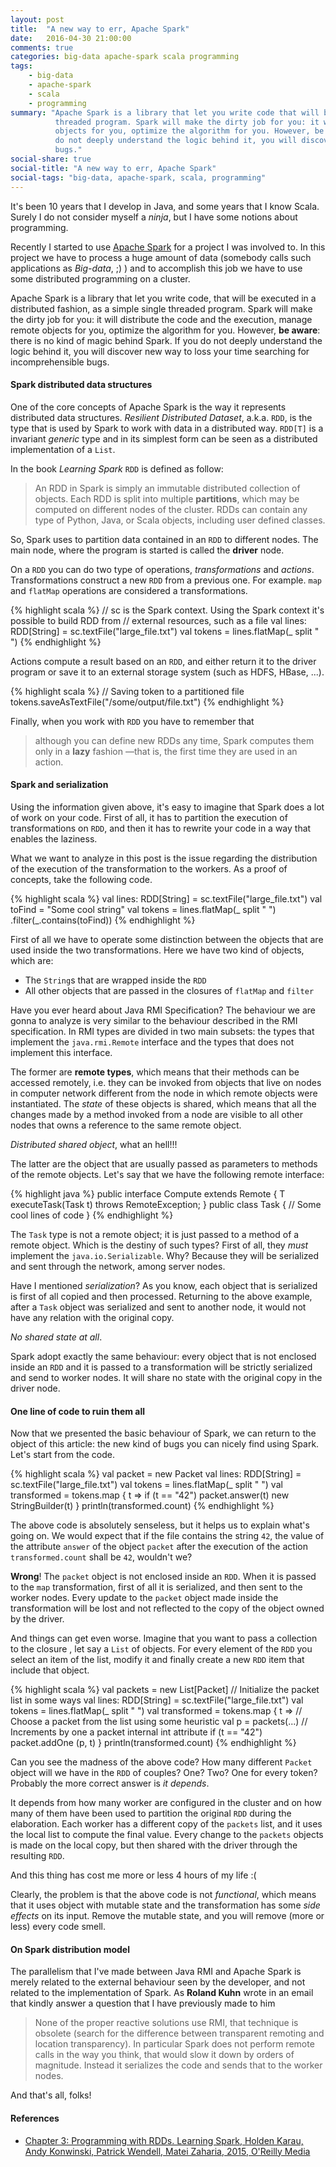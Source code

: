 ```yaml
---
layout: post
title:  "A new way to err, Apache Spark"
date:   2016-04-30 21:00:00
comments: true
categories: big-data apache-spark scala programming
tags:
    - big-data
    - apache-spark
    - scala
    - programming
summary: "Apache Spark is a library that let you write code that will be executed in a distributed fashion as a simple single 
          threaded program. Spark will make the dirty job for you: it will distribute the code and the execution, manage remote
          objects for you, optimize the algorithm for you. However, be aware: there is no kind of magic behind Spark. If you
          do not deeply understand the logic behind it, you will discover new way to loss your time searching for incomprehensible 
          bugs."
social-share: true
social-title: "A new way to err, Apache Spark"
social-tags: "big-data, apache-spark, scala, programming"
---
```


It's been 10 years that I develop in Java, and some years that I know Scala. Surely I do not consider myself a *ninja*,
but I have some notions about programming.

Recently I started to use [Apache Spark](http://spark.apache.org/) for a project I was involved to. In this project we
have to process a huge amount of data (somebody calls such applications as *Big-data*, ;) ) and to accomplish this job 
we have to use some distributed programming on a cluster. 

Apache Spark is a library that let you write code, that will be executed in a distributed fashion, as a simple single 
threaded program. Spark will make the dirty job for you: it will distribute the code and the execution, manage remote
objects for you, optimize the algorithm for you. However, **be aware**: there is no kind of magic behind Spark. If you
do not deeply understand the logic behind it, you will discover new way to loss your time searching for incomprehensible 
bugs.

#### Spark distributed data structures

One of the core concepts of Apache Spark is the way it represents distributed data structures. *Resilient Distributed 
Dataset*, a.k.a. `RDD`, is the type that is used by Spark to work with data in a distributed way. `RDD[T]` is a 
invariant *generic* type and in its simplest form can be seen as a distributed implementation of a `List`.

In the book *Learning Spark* `RDD` is defined as follow:

> An RDD in Spark is simply an immutable distributed collection of objects. Each RDD is split into multiple **partitions**, 
  which may be computed on different nodes of the cluster. RDDs can contain any type of Python, Java, or Scala objects, 
  including user defined classes.
  
So, Spark uses to partition data contained in an `RDD` to different nodes. The main node, where the program is started
is called the **driver** node.

On a `RDD` you can do two type of operations, *transformations* and *actions*. Transformations construct a new `RDD` 
from a previous one. For example. `map` and `flatMap` operations are considered a transformations.

{% highlight scala %}
// sc is the Spark context. Using the Spark context it's possible to build RDD from 
// external resources, such as a file
val lines: RDD[String] = sc.textFile("large_file.txt")
val tokens = lines.flatMap(_ split " ")
{% endhighlight %}

Actions compute a result based on an `RDD`, and either return it to the driver program or save it 
to an external storage system (such as HDFS, HBase, ...).

{% highlight scala %}
// Saving token to a partitioned file
tokens.saveAsTextFile("/some/output/file.txt")
{% endhighlight %}

Finally, when you work with `RDD` you have to remember that

> although you can define new RDDs any time, Spark computes them only in a **lazy** fashion —that is, the first time 
  they are used in an action.
  
#### Spark and serialization

Using the information given above, it's easy to imagine that Spark does a lot of work on your code. First of all, it 
has to partition the execution of transformations on `RDD`, and then it has to rewrite your code in a way that enables
the laziness.

What we want to analyze in this post is the issue regarding the distribution of the execution of the transformation to 
the workers. As a proof of concepts, take the following code.

{% highlight scala %}
val lines: RDD[String] = sc.textFile("large_file.txt")
val toFind = "Some cool string"
val tokens = 
  lines.flatMap(_ split " ")
       .filter(_.contains(toFind))
{% endhighlight %}
 
First of all we have to operate some distinction between the objects that are used inside the two transformations. Here
we have two kind of objects, which are:

 - The `String`s that are wrapped inside the `RDD`
 - All other objects that are passed in the closures of `flatMap` and `filter`
 
Have you ever heard about Java RMI Specification? The behaviour we are gonna to analyze is very similar to the behaviour
described in the RMI specification. In RMI types are divided in two main subsets: the types that implement the 
`java.rmi.Remote` interface and the types that does not implement this interface.
 
The former are **remote types**, which means that their methods can be accessed remotely, i.e. they can be invoked from
objects that live on nodes in computer network different from the node in which remote objects were instantiated. The
*state* of these objects is shared, which means that all the changes made by a method invoked from a node are visible
to all other nodes that owns a reference to the same remote object. 

*Distributed shared object*, what an hell!!!

The latter are the object that are usually passed as parameters to methods of the remote objects. Let's say that we
have the following remote interface:

{% highlight java %}
public interface Compute extends Remote {
    <T> T executeTask(Task<T> t) throws RemoteException;
}
public class Task<K> {
    // Some cool lines of code
}
{% endhighlight %}

The `Task` type is not a remote object; it is just passed to a method of a remote object. Which is the destiny of 
such types? First of all, they *must* implement the `java.io.Serializable`. Why? Because they will be serialized and 
sent through the network, among server nodes. 

Have I mentioned *serialization*? As you know, each object that is serialized is first of all copied and then 
processed. Returning to the above example, after a `Task` object was serialized and sent to another node, it would not 
have any relation with the original copy. 

*No shared state at all*.

Spark adopt exactly the same behaviour: every object that is not enclosed inside an `RDD` and it is passed to a 
transformation will be strictly serialized and send to worker nodes. It will share no state with the original copy in 
the driver node.

#### One line of code to ruin them all

Now that we presented the basic behaviour of Spark, we can return to the object of this article: the new kind of bugs 
you can nicely find using Spark. Let's start from the code.

{% highlight scala %}
val packet = new Packet
val lines: RDD[String] = sc.textFile("large_file.txt")
val tokens = lines.flatMap(_ split " ")
val transformed = tokens.map {
  t =>
    if (t == "42") packet.answer(t)
    new StringBuilder(t)
}
println(transformed.count)
{% endhighlight %}
 
The above code is absolutely senseless, but it helps us to explain what's going on. We would expect that if the file 
contains the string `42`, the value of the attribute `answer` of the object `packet` after the execution of the 
action `transformed.count` shall be `42`, wouldn't we? 

**Wrong**! The `packet` object is not enclosed inside an `RDD`. When it is passed to the `map` transformation, first of 
all it is serialized, and then sent to the worker nodes. Every update to the `packet` object made inside the 
transformation will be lost and not reflected to the copy of the object owned by the driver.

And things can get even worse. Imagine that you want to pass a collection to the closure , let say a `List` of objects. For 
every element of the `RDD` you select an item of the list, modify it and finally create a new `RDD` item that include
that object.

{% highlight scala %}
val packets = new List[Packet] // Initialize the packet list in some ways
val lines: RDD[String] = sc.textFile("large_file.txt")
val tokens = lines.flatMap(_ split " ")
val transformed = tokens.map {
  t =>
    // Choose a packet from the list using some heuristic
    val p = packets(...)
    // Increments by one a packet internal int attribute
    if (t == "42") packet.addOne
    (p, t)
}
println(transformed.count)
{% endhighlight %}

Can you see the madness of the above code? How many different `Packet` object will we have in the `RDD` of couples? One?
Two? One for every token? Probably the more correct answer is *it depends*. 

It depends from how many worker are configured in the cluster and on how many of them have been used to partition the 
original `RDD` during the elaboration. Each worker has a different copy of the `packets` list, and it uses the local 
list to compute the final value. Every change to the `packets` objects is made on the local copy, but then shared with 
the driver through the resulting `RDD`.

And this thing has cost me more or less 4 hours of my life :(

Clearly, the problem is that the above code is not *functional*, which means that it uses object with mutable state and 
the transformation has some *side effects* on its input.
Remove the mutable state, and you will remove (more or less) every code smell.

#### On Spark distribution model

The parallelism that I've made between Java RMI and Apache Spark is merely related to the external behaviour seen by 
the developer, and not related to the implementation of Spark. As **Roland Kuhn** wrote in an email that kindly answer 
a question that I have previously made to him

> None of the proper reactive solutions use RMI, that technique is obsolete (search for the difference between 
  transparent remoting and location transparency). In particular Spark does not perform remote calls in the way you 
  think, that would slow it down by orders of magnitude. Instead it serializes the code and sends that to the worker 
  nodes.
  
And that's all, folks!
 
#### References
- [Chapter 3: Programming with RDDs. Learning Spark, Holden Karau, Andy Konwinski, Patrick Wendell, Matei Zaharia, 
   2015, O'Reilly Media](http://shop.oreilly.com/product/0636920028512.do)